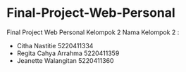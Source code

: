 # Final-Project-Web-Personal
Final Project Web Personal Kelompok 2 
Nama Kelompok 2 :
- Citha Nastitie 5220411334
- Regita Cahya Arrahma 5220411359
- Jeanette Walangitan 5220411360
